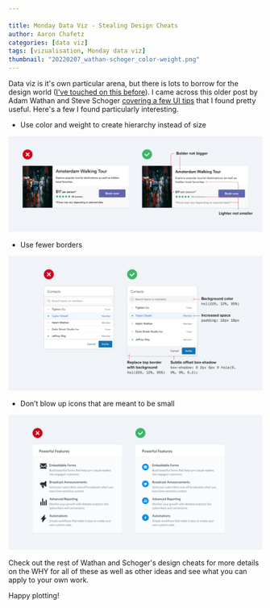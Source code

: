 ```yaml
---

title: Monday Data Viz - Stealing Design Cheats
author: Aaron Chafetz
categories: [data viz]
tags: [vizualisation, Monday data viz]
thumbnail: "20220207_wathan-schoger_color-weight.png"
---
```


Data viz is it's own particular arena, but there is lots to borrow for the design world ([I've touched on this before](https://usaid-oha-si.github.io/data%20viz/2021/04/19/mdv-borrowing-from-design)). I came across this older post by Adam Wathan and Steve Schoger [covering a few UI tips](https://medium.com/refactoring-ui/7-practical-tips-for-cheating-at-design-40c736799886) that I found pretty useful. Here's a few I found particularly interesting.

- Use color and weight to create hierarchy instead of size

![color and weight](/assets/images/posts/20220207_wathan-schoger_color-weight.png)

- Use fewer borders

![fewer borders](/assets/images/posts/20220207_wathan-schoger_borders.png)

- Don’t blow up icons that are meant to be small

![icon size](/assets/images/posts/20220207_wathan-schoger_icons.png)

Check out the rest of Wathan and Schoger's design cheats for more details on the WHY for all of these as well as other ideas and see what you can apply to your own work.

Happy plotting!